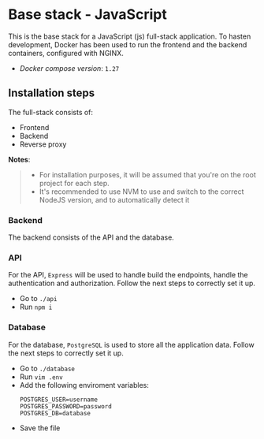# Base stack - JavaScript

This is the base stack for a JavaScript (js) full-stack application. To hasten development, Docker has been used to run the frontend and the backend containers, configured with NGINX.
 - *Docker compose version*: `1.27`

## Installation steps
The full-stack consists of:
- Frontend
- Backend
- Reverse proxy

**Notes**:
> - For installation purposes, it will be assumed that you're on the root project for each step.
> - It's recommended to use NVM to use and switch to the correct NodeJS version, and to automatically detect it

### Backend
The backend consists of the API and the database.

### API
For the API, `Express` will be used to handle build the endpoints, handle the authentication and authorization.
Follow the next steps to correctly set it up.

- Go to `./api`
- Run `npm i`

### Database
For the database, `PostgreSQL` is used to store all the application data.
Follow the next steps to correctly set it up.

- Go to `./database`
- Run `vim .env`
- Add the following enviroment variables:
    ```
    POSTGRES_USER=username
    POSTGRES_PASSWORD=password
    POSTGRES_DB=database
    ```
- Save the file
